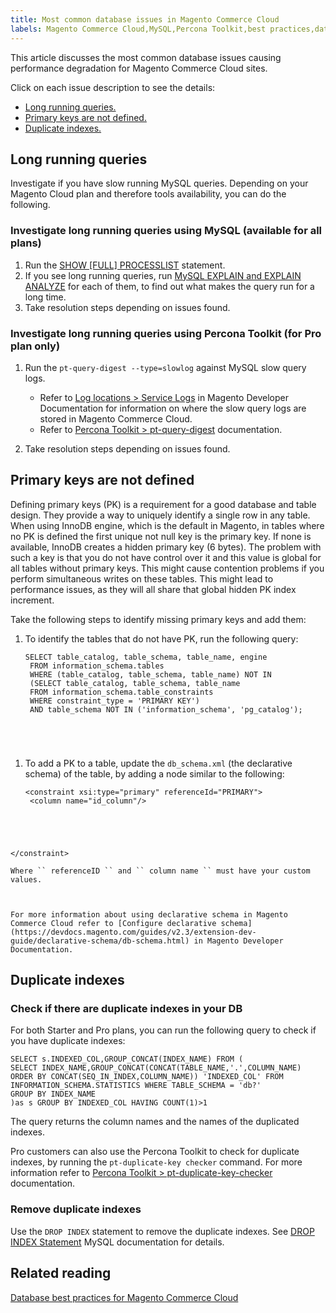 ```yaml
---
title: Most common database issues in Magento Commerce Cloud
labels: Magento Commerce Cloud,MySQL,Percona Toolkit,best practices,database,duplicate,logs,performance,queries
---
```


This article discusses the most common database issues causing performance degradation for Magento Commerce Cloud sites. 

Click on each issue description to see the details:

* [Long running queries.](#Long_running_queries)
* [Primary keys are not defined.](#Primary_keys_not_defined)
* [Duplicate indexes.](#Duplicate_indexes)

## Long running queries

Investigate if you have slow running MySQL queries. Depending on your Magento Cloud plan and therefore tools availability, you can do the following. 

### Investigate long running queries using MySQL (available for all plans)

1. Run the [SHOW \[FULL\] PROCESSLIST](https://dev.mysql.com/doc/refman/8.0/en/show-processlist.html) statement.
1. If you see long running queries, run [MySQL EXPLAIN and EXPLAIN ANALYZE](https://mysqlserverteam.com/mysql-explain-analyze/) for each of them, to find out what makes the query run for a long time.
1. Take resolution steps depending on issues found.

### Investigate long running queries using Percona Toolkit (for Pro plan only)

1. Run the `` pt-query-digest --type=slowlog `` against MySQL slow query logs. 
    
    * Refer to [Log locations > Service Logs](https://devdocs.magento.com/cloud/project/log-locations.html#service-logs) in Magento Developer Documentation for information on where the slow query logs are stored in Magento Commerce Cloud. 
    * Refer to [Percona Toolkit > pt-query-digest](https://www.percona.com/doc/percona-toolkit/LATEST/pt-query-digest.html#pt-query-digest) documentation. 
    
    
    
1. Take resolution steps depending on issues found.

## Primary keys are not defined

Defining primary keys (PK) is a requirement for a good database and table design. They provide a way to uniquely identify a single row in any table. When using InnoDB engine, which is the default in Magento, in tables where no PK is defined the first unique not null key is the primary key. If none is available, InnoDB creates a hidden primary key (6 bytes). The problem with such a key is that you do not have control over it and this value is global for all tables without primary keys. This might cause contention problems if you perform simultaneous writes on these tables. This might lead to performance issues, as they will all share that global hidden PK index increment. 

Take the following steps to identify missing primary keys and add them:

1. To identify the tables that do not have PK, run the following query:
    
    <pre><code class="language-sql">SELECT table_catalog, table_schema, table_name, engine
    FROM information_schema.tables
    WHERE (table_catalog, table_schema, table_name) NOT IN
    (SELECT table_catalog, table_schema, table_name
    FROM information_schema.table_constraints
    WHERE constraint_type = 'PRIMARY KEY')
    AND table_schema NOT IN ('information_schema', 'pg_catalog');
</code></pre>
    
    
1. To add a PK to a table, update the `` db_schema.xml `` (the declarative schema) of the table, by adding a node similar to the following:
    
    <pre><code class="language-html">&lt;constraint xsi:type="primary" referenceId="PRIMARY"> 
    &lt;column name="id_column"/> 
&lt;/constraint>
</code></pre>
    
    
    
    Where `` referenceID `` and `` column name `` must have your custom values. 
    
    
    
    For more information about using declarative schema in Magento Commerce Cloud refer to [Configure declarative schema](https://devdocs.magento.com/guides/v2.3/extension-dev-guide/declarative-schema/db-schema.html) in Magento Developer Documentation.
    
    

## Duplicate indexes 

### Check if there are duplicate indexes in your DB

For both Starter and Pro plans, you can run the following query to check if you have duplicate indexes: 

<pre><code class="language-sql">SELECT s.INDEXED_COL,GROUP_CONCAT(INDEX_NAME) FROM (<br/>SELECT INDEX_NAME,GROUP_CONCAT(CONCAT(TABLE_NAME,'.',COLUMN_NAME) ORDER BY CONCAT(SEQ_IN_INDEX,COLUMN_NAME)) 'INDEXED_COL' FROM INFORMATION_SCHEMA.STATISTICS WHERE TABLE_SCHEMA = 'db?' <br/>GROUP BY INDEX_NAME<br/>)as s GROUP BY INDEXED_COL HAVING COUNT(1)>1</code></pre>

The query returns the column names and the names of the duplicated indexes.

Pro customers can also use the Percona Toolkit to check for duplicate indexes, by running the `` pt-duplicate-key checker `` command. For more information refer to [Percona Toolkit > pt-duplicate-key-checker](https://www.percona.com/doc/percona-toolkit/LATEST/pt-duplicate-key-checker.html%C2%A0) documentation. 

### Remove duplicate indexes

Use the <code class="language-SQL">DROP INDEX</code> statement to remove the duplicate indexes. See [DROP INDEX Statement](https://dev.mysql.com/doc/refman/8.0/en/drop-index.html) MySQL documentation for details.

## Related reading

[Database best practices for Magento Commerce Cloud](https://support.magento.com/hc/en-us/articles/360041997312)

 
 
 
